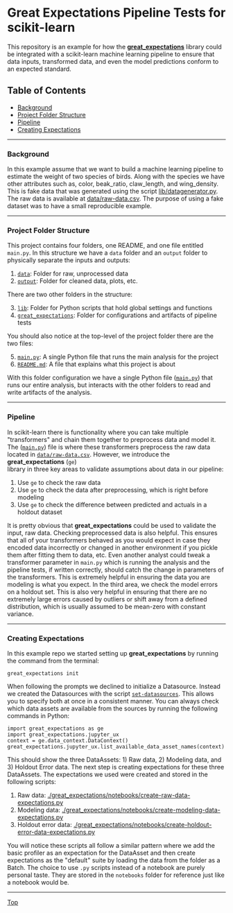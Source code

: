 # Great Expectations Pipeline Tests for scikit-learn

This repository is an example for how the [**great_expectations**](https://github.com/great-expectations/great_expectations) 
library could be integrated with a scikit-learn machine learning pipeline to ensure that data 
inputs, transformed data, and even the model predictions conform to an expected standard. 

## Table of Contents

 - [Background](#background)
 - [Project Folder Structure](#project-folder-structure)
 - [Pipeline](#pipeline)
 - [Creating Expectations](#creating-expectations)


---

### Background

In this example assume that we want to build a machine learning pipeline to 
estimate the weight of two species of birds. Along with the species we have other 
attributes such as, color, beak_ratio, claw_length, and wing_density. This is fake 
data that was generated using the script [lib/datagenerator.py](./lib/datagenerator.py). 
The raw data is available at [data/raw-data.csv](./data/raw-data.csv). The purpose 
of using a fake dataset was to have a small reproducible example.


---

### Project Folder Structure

This project contains four folders, one README, and one file entitled `main.py`. 
In this structure we have a `data` folder and an `output` folder to physically separate 
the inputs and outputs:  

1.  [`data`](./data): Folder for raw, unprocessed data
2.  [`output`](./output): Folder for cleaned data, plots, etc.

There are two other folders in the structure:

3. [`lib`](./lib): Folder for Python scripts that hold global settings and functions
4. [`great_expectations`](./great_expectations): Folder for configurations and artifacts of pipeline tests
  
You should also notice at the top-level of the project folder there are the two files: 

5. [`main.py`](main.py): A single Python file that runs the main analysis for the project 
6. [`README.md`](README.md): A file that explains what this project is about

With this folder configuration we have a single Python file ([`main.py`](main.py)) that runs 
our entire analysis, but interacts with the other folders to read and write artifacts 
of the analysis. 

---

### Pipeline

In scikit-learn there is functionality where you can take multiple "transformers" 
and chain them together to preprocess data and model it. The ([`main.py`](main.py)) 
file is where these transformers preprocess the raw data located in 
[`data/raw-data.csv`](./data/raw-data.csv). However, we introduce the **great_expectations** (`ge`)  
library in three key areas to validate assumptions about data in our pipeline: 

1. Use `ge` to check the raw data
2. Use `ge` to check the data after preprocessing, which is right before modeling
3. Use `ge` to check the difference between predicted and actuals in a holdout dataset

It is pretty obvious that **great_expectations** could be used to validate the input, raw data. 
Checking preprocessed data is also helpful. This ensures that all of your transformers 
behaved as you would expect in case they encoded data incorrectly or changed in another 
environment if you pickle them after fitting them to data, etc. Even another analyst 
could tweak a transformer parameter in `main.py` which is running the analysis and 
the pipeline tests, if written correctly, should catch the change in parameters of 
the transformers. This is extremely helpful in ensuring the data you are modeling 
is what you expect. In the third area, we check the model errors on a holdout set. 
This is also very helpful in ensuring that there are no extremely large errors 
caused by outliers or shift away from a defined distribution, which is usually 
assumed to be mean-zero with constant variance.

---

### Creating Expectations

In this example repo we started setting up **great_expectations** by running the 
command from the terminal: 

```
great_expectations init
```

When following the prompts we declined to initialize a Datasource. Instead we 
created the Datasources with the script [`set-datasources`](./great_expectations/notebooks/set-datasources.py). 
This allows you to specify both at once in a consistent manner. You can always check 
which data assets are available from the sources by running the following commands 
in Python: 

```
import great_expectations as ge
import great_expectations.jupyter_ux
context = ge.data_context.DataContext()
great_expectations.jupyter_ux.list_available_data_asset_names(context)
```

This should show the three DataAssets: 1) Raw data, 2) Modeling data, and 3) Holdout 
Error data. The next step is creating expectations for these three DataAssets. The 
expectations we used were created and stored in the following scripts: 

1. Raw data: [./great_expectations/notebooks/create-raw-data-expectations.py](./great_expectations/notebooks/create-raw-data-expectations.py)
2. Modeling data: [./great_expectations/notebooks/create-modeling-data-expectations.py](./great_expectations/notebooks/create-modeling-data-expectations.py)
3. Holdout error data: [./great_expectations/notebooks/create-holdout-error-data-expectations.py](./great_expectations/notebooks/create-holdout-error-data-expectations.py)

You will notice these scripts all follow a similar pattern where we add the basic profiler 
as an expectation for the DataAsset and then create expectations as the "default" suite 
by loading the data from the folder as a Batch. The choice to use `.py` scripts 
instead of a notebook are purely personal taste. They are stored in the `notebooks` 
folder for reference just like a notebook would be.  


---

[Top](#great-expectations-pipeline-tests-for-scikit-learn)